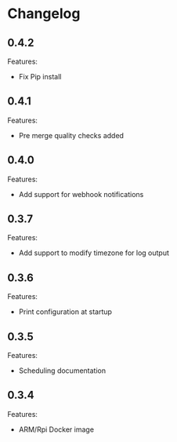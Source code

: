 # Changelog

## 0.4.2

Features:
  - Fix Pip install

## 0.4.1

Features:
  - Pre merge quality checks added

## 0.4.0

Features:
  - Add support for webhook notifications

## 0.3.7

Features:
  - Add support to modify timezone for log output

## 0.3.6

Features:
  - Print configuration at startup

## 0.3.5

Features:
  - Scheduling documentation

## 0.3.4

Features:
  - ARM/Rpi Docker image
